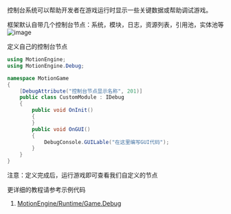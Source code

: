 
控制台系统可以帮助开发者在游戏运行时显示一些关键数据或帮助调试游戏。

框架默认自带几个控制台节点：系统，模块，日志，资源列表，引用池，实体池等
![image](https://github.com/gmhevinci/MotionFramework/raw/master/Docs/Image/img2.png)  

定义自己的控制台节点  
```C#
using MotionEngine;
using MotionEngine.Debug;

namespace MotionGame
{
	[DebugAttribute("控制台节点显示名称", 201)]
	public class CustomModule : IDebug
	{
		public void OnInit()
		{
		}
		public void OnGUI()
		{
			DebugConsole.GUILable("在这里编写GUI代码");
		}
	}
}
```

注意：定义完成后，运行游戏即可查看我们自定义的节点

更详细的教程请参考示例代码
1. [MotionEngine/Runtime/Game.Debug](https://github.com/gmhevinci/MotionFramework/blob/master/Assets/MotionGame/Runtime/Game.Debug)